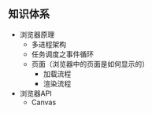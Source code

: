 ## 知识体系

- 浏览器原理
  - 多进程架构
  - 任务调度之事件循环
  - 页面（浏览器中的页面是如何显示的）
    - 加载流程
    - 渲染流程
- 浏览器API
  - Canvas